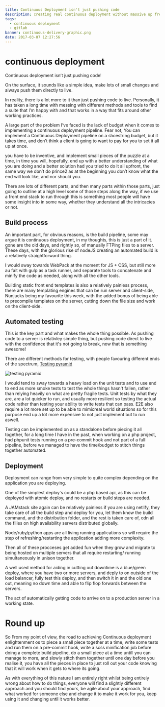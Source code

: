 ```yaml
---
title: Continuous Deployment isn't just pushing code
description: creating real continuous deployment without massive up front costs
tags:
  - continuous deployment
  - gitlab
banner: continuous-delivery-graphic.png
date: 2017-03-07 12:27:56
---
```



# continuous deployment

Continuous deployment isn’t just pushing code!

On the surface, it sounds like a simple idea, make lots of small changes and always push them directly to live.

In reality, there is a lot more to it than just pushing code to live. Personally, it has taken a long time with messing with different methods and tools to find a suite that I’m happy with and that works in a way that fits around other working practices.

A large part of the problem I’ve faced is the lack of budget when it comes to implementing a continuous deployment pipeline. Fear not, You can implement a Continuous Deployment pipeline on a shoestring budget, but it takes time, and don’t think a client is going to want to pay for you to set it all up at once.

you have to be inventive, and implement small pieces of the puzzle at a time, in time you will, hopefully, end up with a better understanding of what you are doing and a better solution had you tried to do it all upfront, the same way we don’t do prince2 as at the beginning you don’t know what the end will look like, and nor should you.

There are lots of different parts, and then many parts within those parts, just going to outline at a high level some of those steps along the way, if we use a front end stack to run through this is something most people will have some insight into in some way, whether they understand all the intricacies or not.

## Build process

An important part, for obvious reasons, is the build pipeline, some may argue it is continuous deployment, in my thoughts, this is just a part of it. gone are the old days, and rightly so, of manually FTPing files to a server. These days, with the glorious rise of nodeJS creating an automated build is a relatively straightforward thing.

I would sway towards WebPack at the moment for JS + CSS, but still more au fait with gulp as a task runner, and separate tools to concatenate and minify the code as needed, along with all the other tools.

Building static front end templates is also a relatively painless process, there are many templating engines that can be run server and client-side, Nunjucks being my favourite this week, with the added bonus of being able to precompile templates on the server, cutting down the file size and work on the client-side.

## Automated testing

This is the key part and what makes the whole thing possible. As pushing code to a server is relativley simple thing, but pushing code direct to live with the confidence that it's not going to break, now that is something awesome!

There are different methods for testing, with people favouring different ends of the spectrum, [Testing pyramid](https://martinfowler.com/bliki/TestPyramid.html)

![testing pyramid](https://martinfowler.com/bliki/images/testPyramid/test-pyramid.png)

I would tend to sway towards a heavy load on the unit tests and to use end to end as more smoke tests to test the whole things hasn't fallen, rather than relying heavily on what are pretty fragile tests.
Unit tests by what they are, are a lot quicker to run, and usually more resilient so testing the actual code rather than testing your ability to write tests that can pass. E2E also require a lot more set up to be able to mimicreal world situations so for this purpose end up a lot more expensive to not just implement but to run aswell.

Testing can be implemented on as a standalone before piecing it all together, for a long time I have in the past, when working on a php project, had phpunit tests running on a pre-commit hook and not part of a full pipeline, before we managed to have the time/budget to stitch things together automated.

## Deployment 

Deployment can range from very simple to quite complex depending on the application you are deploying.

One of the simplest deploy's could be a php based api, as this can be deployed with atomic deploy, and no restarts or build steps are needed.

A JAMstack site again can be relatively painless if you are using netlify, they take care of all the build step and deploy for you, let them know the build command, and the distribution folder, and the rest is taken care of, cdn all the fliles on high availability servers distributed globally.

Node/ruby/python apps are all living running applications so will require the step of refreshing/restarting the application adding more complexity.

Then all of these procceses get added fun when they grow and migrate to being hosted on multiple servers that all require restarting/ running simultaneously in unison together.

A well used method for aiding in cutting out downtime is a blue/green deploy, where you have two or more servers, and deply to on outside of the load balancer, fully test this deploy, and then switch it in and the old one out, meaning no down time and able to flip flop forwards between the servers.

The act of automatically getting code to arrive on to a production server in a working state.

# Round up

So From my point of view, the road to achieving Continuous deployment enlightenment os to piece a small piece together at a time, write some tests and run them on a pre-commit hook, write a scss minification job before doing a complete build pipeline, do a small piece at a time untill you can manage to more, and slowly stitch them together until one day before you realise it, you have all the pieces in place to just roll out your code knowing that it will work when it gets to where its going.

As with everything of this nature I am entirely right whilst being entirely wrong about how to do things, everyone will find a slightly different approach and you should find yours, be agile about your approach, find what worked for someone else and change it to make it work for you, keep using it and changing until it works better.



